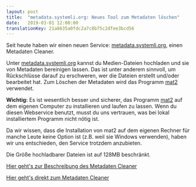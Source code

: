 ```yaml
---
layout: post
title:  "metadata.systemli.org: Neues Tool zum Metadaten löschen"
date:   2019-03-01 12:00:00
translationKey: 21a8635a0fdc2a7c8b75c2dfee3bcd56
---
```


Seit heute haben wir einen neuen Service: <a target="_blank" href="https://metadata.systemli.org/">metadata.systemli.org</a>, einen Metadaten Cleaner.

Unter <a target="_blank" href="https://metadata.systemli.org/">metadata.systemli.org</a> kannst du Medien-Dateien hochladen und sie von Metadaten bereinigen lassen. Das ist unter anderem sinnvoll, um Rückschlüsse darauf zu erschweren, wer die Dateien erstellt und/oder bearbeitet hat. Zum Löschen der Metadaten wird das Programm <a href target="_blank" href="https://0xacab.org/jvoisin/mat2">mat2</a> verwendet.

<!--more-->

<strong>Wichtig:</strong> Es ist wesentlich besser und sicherer, das Programm <a href target="_blank" href="https://0xacab.org/jvoisin/mat2">mat2</a> auf dem eigenen Computer zu installieren und laufen zu lassen. Wenn du diesen Webservice benutzt, musst du uns vertrauen, was bei lokal installiertem Programm nicht nötig ist.

Da wir wissen, dass die Installation von mat2 auf dem eigenen Rechner für manche Leute keine Option ist (z.B. weil sie Windows verwenden), haben wir uns entschieden, den Service trotzdem anzubieten.

Die Größe hochladbarer Dateien ist auf 128MB beschränkt.

<a href="/service/metadata.html">Hier geht's zur Beschreibung des Metadaten Cleaner</a>

<a target="_blank" href="https://metadata.systemli.org">Hier geht's direkt zum Metadaten Cleaner</a>
